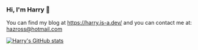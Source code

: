 ### Hi, I'm Harry 👋
You can find my blog at https://harry.is-a.dev/ and you can contact me at: hazross@hotmail.com

[![Harry's GitHub stats](https://github-readme-stats.vercel.app/api?username=Harry-Ross)](https://github.com/Harry-Ross/github-readme-stats)

<!--
**Harry-Ross/Harry-Ross** is a ✨ _special_ ✨ repository because its `README.md` (this file) appears on your GitHub profile.

Here are some ideas to get you started:

- 🔭 I’m currently working on ...
- 🌱 I’m currently learning ...
- 👯 I’m looking to collaborate on ...
- 🤔 I’m looking for help with ...
- 💬 Ask me about ...
- 📫 How to reach me: ...
- 😄 Pronouns: ...
- ⚡ Fun fact: ...
-->
